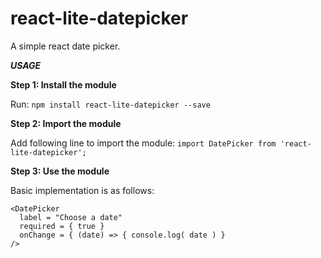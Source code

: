 # react-lite-datepicker
A simple react date picker.

***USAGE***

**Step 1: Install the module**

Run:
`npm install react-lite-datepicker --save`

**Step 2: Import the module**

Add following line to import the module:
`import DatePicker from 'react-lite-datepicker';`

**Step 3: Use the module**

Basic implementation is as follows:
```
<DatePicker
  label = "Choose a date"
  required = { true }
  onChange = { (date) => { console.log( date ) }
/>
```
